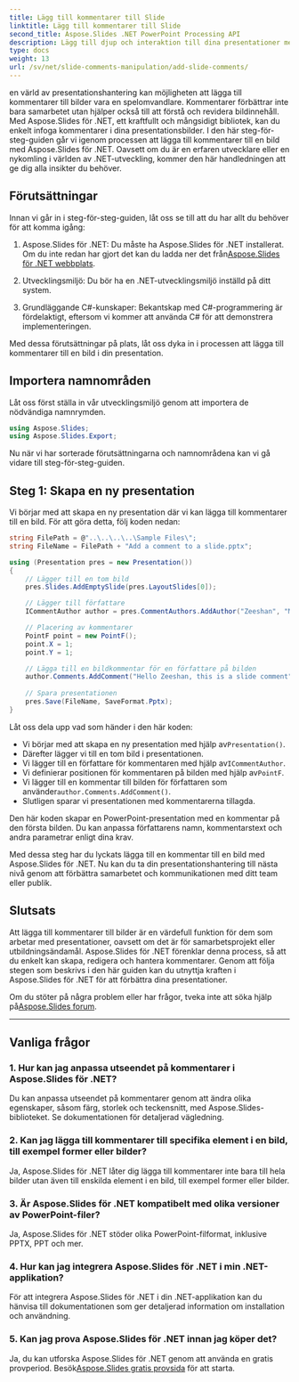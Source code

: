 ```yaml
---
title: Lägg till kommentarer till Slide
linktitle: Lägg till kommentarer till Slide
second_title: Aspose.Slides .NET PowerPoint Processing API
description: Lägg till djup och interaktion till dina presentationer med Aspose.Slides API. Lär dig hur du enkelt integrerar kommentarer i dina bilder med .NET. Förbättra engagemanget och fängsla din publik.
type: docs
weight: 13
url: /sv/net/slide-comments-manipulation/add-slide-comments/
---
```


en värld av presentationshantering kan möjligheten att lägga till kommentarer till bilder vara en spelomvandlare. Kommentarer förbättrar inte bara samarbetet utan hjälper också till att förstå och revidera bildinnehåll. Med Aspose.Slides för .NET, ett kraftfullt och mångsidigt bibliotek, kan du enkelt infoga kommentarer i dina presentationsbilder. I den här steg-för-steg-guiden går vi igenom processen att lägga till kommentarer till en bild med Aspose.Slides för .NET. Oavsett om du är en erfaren utvecklare eller en nykomling i världen av .NET-utveckling, kommer den här handledningen att ge dig alla insikter du behöver.

## Förutsättningar

Innan vi går in i steg-för-steg-guiden, låt oss se till att du har allt du behöver för att komma igång:

1.  Aspose.Slides för .NET: Du måste ha Aspose.Slides för .NET installerat. Om du inte redan har gjort det kan du ladda ner det från[Aspose.Slides för .NET webbplats](https://releases.aspose.com/slides/net/).

2. Utvecklingsmiljö: Du bör ha en .NET-utvecklingsmiljö inställd på ditt system.

3. Grundläggande C#-kunskaper: Bekantskap med C#-programmering är fördelaktigt, eftersom vi kommer att använda C# för att demonstrera implementeringen.

Med dessa förutsättningar på plats, låt oss dyka in i processen att lägga till kommentarer till en bild i din presentation.

## Importera namnområden

Låt oss först ställa in vår utvecklingsmiljö genom att importera de nödvändiga namnrymden.

```csharp
using Aspose.Slides;
using Aspose.Slides.Export;
```

Nu när vi har sorterade förutsättningarna och namnområdena kan vi gå vidare till steg-för-steg-guiden.

## Steg 1: Skapa en ny presentation

Vi börjar med att skapa en ny presentation där vi kan lägga till kommentarer till en bild. För att göra detta, följ koden nedan:

```csharp
string FilePath = @"..\..\..\..\Sample Files\";
string FileName = FilePath + "Add a comment to a slide.pptx";

using (Presentation pres = new Presentation())
{
    // Lägger till en tom bild
    pres.Slides.AddEmptySlide(pres.LayoutSlides[0]);

    // Lägger till författare
    ICommentAuthor author = pres.CommentAuthors.AddAuthor("Zeeshan", "MZ");

    // Placering av kommentarer
    PointF point = new PointF();
    point.X = 1;
    point.Y = 1;

    // Lägga till en bildkommentar för en författare på bilden
    author.Comments.AddComment("Hello Zeeshan, this is a slide comment", pres.Slides[0], point, DateTime.Now);
    
    // Spara presentationen
    pres.Save(FileName, SaveFormat.Pptx);
}
```

Låt oss dela upp vad som händer i den här koden:

-  Vi börjar med att skapa en ny presentation med hjälp av`Presentation()`.
- Därefter lägger vi till en tom bild i presentationen.
-  Vi lägger till en författare för kommentaren med hjälp av`ICommentAuthor`.
-  Vi definierar positionen för kommentaren på bilden med hjälp av`PointF`.
- Vi lägger till en kommentar till bilden för författaren som använder`author.Comments.AddComment()`.
- Slutligen sparar vi presentationen med kommentarerna tillagda.

Den här koden skapar en PowerPoint-presentation med en kommentar på den första bilden. Du kan anpassa författarens namn, kommentarstext och andra parametrar enligt dina krav.

Med dessa steg har du lyckats lägga till en kommentar till en bild med Aspose.Slides för .NET. Nu kan du ta din presentationshantering till nästa nivå genom att förbättra samarbetet och kommunikationen med ditt team eller publik.

## Slutsats

Att lägga till kommentarer till bilder är en värdefull funktion för dem som arbetar med presentationer, oavsett om det är för samarbetsprojekt eller utbildningsändamål. Aspose.Slides för .NET förenklar denna process, så att du enkelt kan skapa, redigera och hantera kommentarer. Genom att följa stegen som beskrivs i den här guiden kan du utnyttja kraften i Aspose.Slides för .NET för att förbättra dina presentationer.

 Om du stöter på några problem eller har frågor, tveka inte att söka hjälp på[Aspose.Slides forum](https://forum.aspose.com/).

---

## Vanliga frågor

### 1. Hur kan jag anpassa utseendet på kommentarer i Aspose.Slides för .NET?

Du kan anpassa utseendet på kommentarer genom att ändra olika egenskaper, såsom färg, storlek och teckensnitt, med Aspose.Slides-biblioteket. Se dokumentationen för detaljerad vägledning.

### 2. Kan jag lägga till kommentarer till specifika element i en bild, till exempel former eller bilder?

Ja, Aspose.Slides för .NET låter dig lägga till kommentarer inte bara till hela bilder utan även till enskilda element i en bild, till exempel former eller bilder.

### 3. Är Aspose.Slides för .NET kompatibelt med olika versioner av PowerPoint-filer?

Ja, Aspose.Slides för .NET stöder olika PowerPoint-filformat, inklusive PPTX, PPT och mer.

### 4. Hur kan jag integrera Aspose.Slides för .NET i min .NET-applikation?

För att integrera Aspose.Slides för .NET i din .NET-applikation kan du hänvisa till dokumentationen som ger detaljerad information om installation och användning.

### 5. Kan jag prova Aspose.Slides för .NET innan jag köper det?

Ja, du kan utforska Aspose.Slides för .NET genom att använda en gratis provperiod. Besök[Aspose.Slides gratis provsida](https://releases.aspose.com/) för att starta.